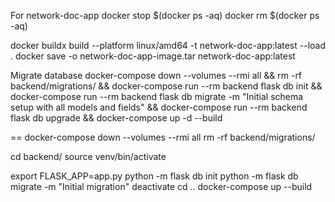 
For network-doc-app
docker stop $(docker ps -aq)
docker rm $(docker ps -aq)

docker buildx build --platform linux/amd64 -t network-doc-app:latest --load .
docker save -o network-doc-app-image.tar network-doc-app:latest


Migrate database
docker-compose down --volumes --rmi all &&
rm -rf backend/migrations/ &&
docker-compose run --rm backend flask db init &&
docker-compose run --rm backend flask db migrate -m "Initial schema setup with all models and fields" &&
docker-compose run --rm backend flask db upgrade &&
docker-compose up -d --build


==
docker-compose down --volumes --rmi all
rm -rf backend/migrations/

cd backend/
source venv/bin/activate

export FLASK_APP=app.py
python -m flask db init
python -m flask db migrate -m "Initial migration"
deactivate
cd ..
docker-compose up --build


